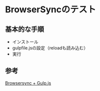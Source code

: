 # BrowserSyncのテスト

## 基本的な手順
- インストール
- gulpfile.jsの設定（reloadも読み込む）
- 実行

## 参考
[Browsersync \+ Gulp\.js](https://browsersync.io/docs/gulp)